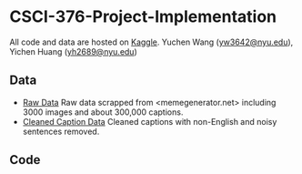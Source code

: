 # CSCI-376-Project-Implementation

All code and data are hosted on [Kaggle](www.kaggle.com).
Yuchen Wang (yw3642@nyu.edu), Yichen Huang (yh2689@nyu.edu)
## Data
- [Raw Data](https://www.kaggle.com/zacchaeus/meme-project-raw)
Raw data scrapped from <memegenerator.net> including 3000 images and about 300,000 captions.
- [Cleaned Caption Data](https://www.kaggle.com/zacchaeus/meme-project-clean-json)
Cleaned captions with non-English and noisy sentences removed.
## Code
